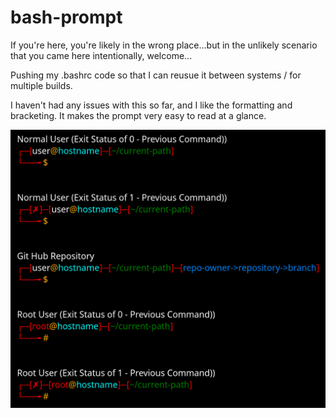 # bash-prompt

If you're here, you're likely in the wrong place...but in the unlikely scenario that you came here intentionally, welcome...

Pushing my .bashrc code so that I can reusue it between systems / for multiple builds.  

I haven't had any issues with this so far, and I like the formatting and bracketing.  It makes the prompt very easy to read at a glance.

<img src='prompt-screen-shot.png'>